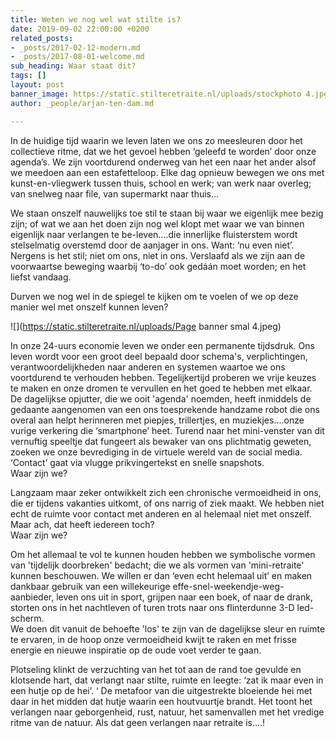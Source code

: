 ```yaml
---
title: Weten we nog wel wat stilte is?
date: 2019-09-02 22:00:00 +0200
related_posts:
- _posts/2017-02-12-modern.md
- _posts/2017-08-01-welcome.md
sub_heading: Waar staat dit?
tags: []
layout: post
banner_image: https://static.stilteretraite.nl/uploads/stockphoto 4.jpg
author: _people/arjan-ten-dam.md

---
```

In de huidige tijd waarin we leven laten we ons zo meesleuren door het collectieve ritme, dat we het gevoel hebben ‘geleefd te worden’ door onze agenda’s. We zijn voortdurend onderweg van het een naar het ander alsof we meedoen aan een estafetteloop. Elke dag opnieuw bewegen we ons met kunst-en-vliegwerk tussen thuis, school en werk; van werk naar overleg; van snelweg naar file, van supermarkt naar thuis...

  
 We staan onszelf nauwelijks toe stil te staan bij waar we eigenlijk mee bezig zijn; of wat we aan het doen zijn nog wel klopt met waar we van binnen eigenlijk naar verlangen te be-leven....die innerlijke fluisterstem wordt stelselmatig overstemd door de aanjager in ons. Want: ‘nu even niet’. Nergens is het stil; niet om ons, niet in ons. Verslaafd als we zijn aan de voorwaartse beweging waarbij ‘to-do’ ook gedáán moet worden; en het liefst vandaag.  
  
Durven we nog wel in de spiegel te kijken om te voelen of we op deze manier wel met onszelf kunnen leven?  
  
![](https://static.stilteretraite.nl/uploads/Page banner smal 4.jpeg)

In onze 24-uurs economie leven we onder een permanente tijdsdruk. Ons leven wordt voor een groot deel bepaald door schema's, verplichtingen, verantwoordelijkheden naar anderen en systemen waartoe we ons voortdurend te verhouden hebben. Tegelijkertijd proberen we vrije keuzes te maken en onze dromen te vervullen en het goed te hebben met elkaar. De dagelijkse opjutter, die we ooit 'agenda' noemden, heeft inmiddels de gedaante aangenomen van een ons toesprekende handzame robot die ons overal aan helpt herinneren met piepjes, trillertjes, en muziekjes....onze vurige verkering die ‘smartphone’ heet. Turend naar het mini-venster van dit vernuftig speeltje dat fungeert als bewaker van ons plichtmatig geweten, zoeken we onze bevrediging in de virtuele wereld van de social media. ‘Contact’ gaat via vlugge prikvingertekst en snelle snapshots.  
 Waar zijn we?

Langzaam maar zeker ontwikkelt zich een chronische vermoeidheid in ons, die er tijdens vakanties uitkomt, of ons narrig of ziek maakt. We hebben niet echt de ruimte voor contact met anderen en al helemaal niet met onszelf. Maar ach, dat heeft iedereen toch?  
 Waar zijn we?

Om het allemaal te vol te kunnen houden hebben we symbolische vormen van 'tijdelijk doorbreken' bedacht; die we als vormen van 'mini-retraite' kunnen beschouwen. We willen er dan ‘even echt helemaal uit’ en maken dankbaar gebruik van een willekeurige effe-snel-weekendje-weg-aanbieder, leven ons uit in sport, grijpen naar een boek, of naar de drank, storten ons in het nachtleven of turen trots naar ons flinterdunne 3-D led-scherm.  
 We doen dit vanuit de behoefte 'los' te zijn van de dagelijkse sleur en ruimte te ervaren, in de hoop onze vermoeidheid kwijt te raken en met frisse energie en nieuwe inspiratie op de oude voet verder te gaan.

Plotseling klinkt de verzuchting van het tot aan de rand toe gevulde en klotsende hart, dat verlangt naar stilte, ruimte en leegte: ‘zat ik maar even in een hutje op de hei’. ‘ De metafoor van die uitgestrekte bloeiende hei met daar in het midden dat hutje waarin een houtvuurtje brandt. Het toont het verlangen naar geborgenheid, rust, natuur, het samenvallen met het vredige ritme van de natuur. Als dat geen verlangen naar retraite is....!